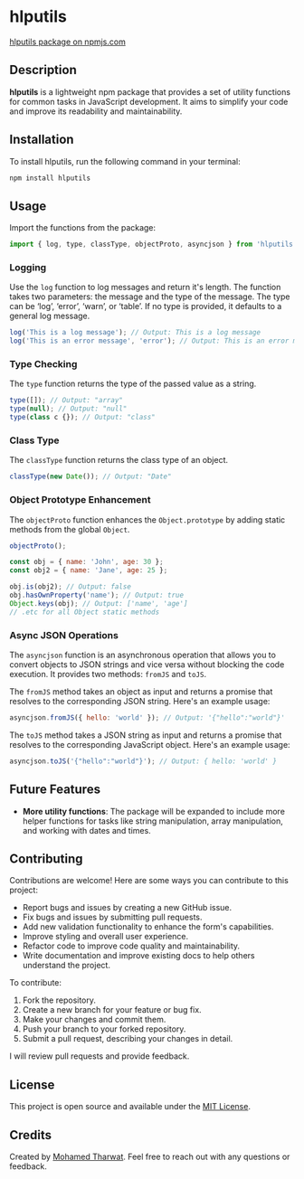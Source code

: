 # hlputils

[hlputils package on npmjs.com](https://www.npmjs.com/package/hlputils)

## Description

**hlputils** is a lightweight npm package that provides a set of utility functions for common tasks in JavaScript development. It aims to simplify your code and improve its readability and maintainability.

## Installation

To install hlputils, run the following command in your terminal:

```bash
npm install hlputils
```

## Usage

Import the functions from the package:

```javascript
import { log, type, classType, objectProto, asyncjson } from 'hlputils';
```

### Logging

Use the `log` function to log messages and return it's length. The function takes two parameters: the message and the type of the message. The type can be ‘log’, ‘error’, ‘warn’, or ‘table’. If no type is provided, it defaults to a general log message.

```javascript
log('This is a log message'); // Output: This is a log message
log('This is an error message', 'error'); // Output: This is an error message
```

### Type Checking

The `type` function returns the type of the passed value as a string.

```javascript
type([]); // Output: "array"
type(null); // Output: "null"
type(class c {}); // Output: "class"
```

### Class Type

The `classType` function returns the class type of an object.

```javascript
classType(new Date()); // Output: "Date"
```

### Object Prototype Enhancement

The `objectProto` function enhances the `Object.prototype` by adding static methods from the global `Object`.

```javascript
objectProto();

const obj = { name: 'John', age: 30 };
const obj2 = { name: 'Jane', age: 25 };

obj.is(obj2); // Output: false
obj.hasOwnProperty('name'); // Output: true
Object.keys(obj); // Output: ['name', 'age']
// .etc for all Object static methods
```

### Async JSON Operations

The `asyncjson` function is an asynchronous operation that allows you to convert objects to JSON strings and vice versa without blocking the code execution. It provides two methods: `fromJS` and `toJS`.

The `fromJS` method takes an object as input and returns a promise that resolves to the corresponding JSON string. Here's an example usage:

```javascript
asyncjson.fromJS({ hello: 'world' }); // Output: '{"hello":"world"}'
```

The `toJS` method takes a JSON string as input and returns a promise that resolves to the corresponding JavaScript object. Here's an example usage:

```javascript
asyncjson.toJS('{"hello":"world"}'); // Output: { hello: 'world' }
```

## Future Features

- **More utility functions**: The package will be expanded to include more helper functions for tasks like string manipulation, array manipulation, and working with dates and times.

## Contributing

Contributions are welcome! Here are some ways you can contribute to this project:

- Report bugs and issues by creating a new GitHub issue.
- Fix bugs and issues by submitting pull requests.
- Add new validation functionality to enhance the form's capabilities.
- Improve styling and overall user experience.
- Refactor code to improve code quality and maintainability.
- Write documentation and improve existing docs to help others understand the project.

To contribute:

1. Fork the repository.
2. Create a new branch for your feature or bug fix.
3. Make your changes and commit them.
4. Push your branch to your forked repository.
5. Submit a pull request, describing your changes in detail.

I will review pull requests and provide feedback.

## License

This project is open source and available under the [MIT License](LICENSE).

## Credits

Created by [Mohamed Tharwat](https://github.com/mohamedtharwat000). Feel free to reach out with any questions or feedback.
